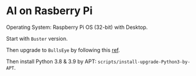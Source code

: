 # AI on Rasberry Pi

Operating System: Raspberry Pi OS (32-bit) with Desktop.

Start with `Buster` version.

Then upgrade to `BullsEye` by following this [ref](https://raspberrypi.stackexchange.com/questions/102308/change-to-testing-suite).

Then install Python 3.8 & 3.9 by APT: `scripts/install-upgrade-Python3-by-APT`.
